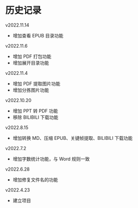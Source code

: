 # 历史记录

v2022.11.14

+   增加查看 EPUB 目录功能

v2022.11.6

+   增加 PDF 打包功能
+   增加展开目录功能

v2022.11.4

+   增加 PDF 提取图片功能
+   增加分拣图片功能

v2022.10.20

+   增加 PPT 转 PDF 功能
+   移除 BILIBILI 下载功能

v2022.8.15

+   增加转换 MD、压缩 EPUB、关键帧提取、BILIBILI 下载功能

v2022.7.2

+   增加字数统计功能，与 Word 规则一致

v2022.6.28

+   增加修复文件名的功能

v2022.4.23

+   建立项目